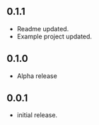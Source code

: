 ## 0.1.1

* Readme updated.
* Example project updated.

## 0.1.0

* Alpha release

## 0.0.1

* initial release.
